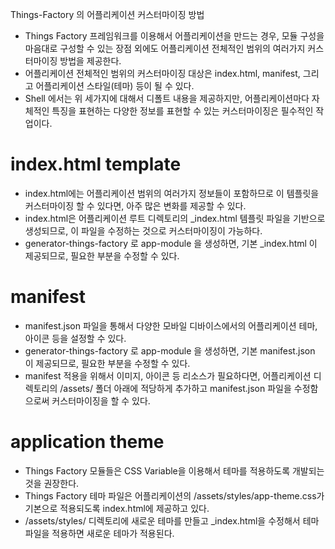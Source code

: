 Things-Factory 의 어플리케이션 커스터마이징 방법

- Things Factory 프레임워크를 이용해서 어플리케이션을 만드는 경우, 모듈 구성을 마음대로 구성할 수 있는 장점 외에도 어플리케이션 전체적인 범위의 여러가지 커스터마이징 방법을 제공한다.
- 어플리케이션 전체적인 범위의 커스터마이징 대상은 index.html, manifest, 그리고 어플리케이션 스타일(테마) 등이 될 수 있다.
- Shell 에서는 위 세가지에 대해서 디폴트 내용을 제공하지만, 어플리케이션마다 자체적인 특징을 표현하는 다양한 정보를 표현할 수 있는 커스터마이징은 필수적인 작업이다.

# index.html template

- index.html에는 어플리케이션 범위의 여러가지 정보들이 포함하므로 이 템플릿을 커스터마이징 할 수 있다면, 아주 많은 변화를 제공할 수 있다.
- index.html은 어플리케이션 루트 디렉토리의 \_index.html 템플릿 파일을 기반으로 생성되므로, 이 파일을 수정하는 것으로 커스터마이징이 가능하다.
- generator-things-factory 로 app-module 을 생성하면, 기본 \_index.html 이 제공되므로, 필요한 부분을 수정할 수 있다.

# manifest

- manifest.json 파일을 통해서 다양한 모바일 디바이스에서의 어플리케이션 테마, 아이콘 등을 설정할 수 있다.
- generator-things-factory 로 app-module 을 생성하면, 기본 manifest.json 이 제공되므로, 필요한 부분을 수정할 수 있다.
- manifest 적용을 위해서 이미지, 아이콘 등 리소스가 필요하다면, 어플리케이션 디렉토리의 /assets/ 폴더 아래에 적당하게 추가하고 manifest.json 파일을 수정함으로써 커스터마이징을 할 수 있다.

# application theme

- Things Factory 모듈들은 CSS Variable을 이용해서 테마를 적용하도록 개발되는 것을 권장한다.
- Things Factory 테마 파일은 어플리케이션의 /assets/styles/app-theme.css가 기본으로 적용되도록 index.html에 제공하고 있다.
- /assets/styles/ 디렉토리에 새로운 테마를 만들고 \_index.html을 수정해서 테마 파일을 적용하면 새로운 테마가 적용된다.
